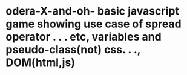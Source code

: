 # odera-X-and-oh-  basic  javascript game showing use case of spread operator . . . etc, variables and pseudo-class(not) css. . ., DOM(html,js)
